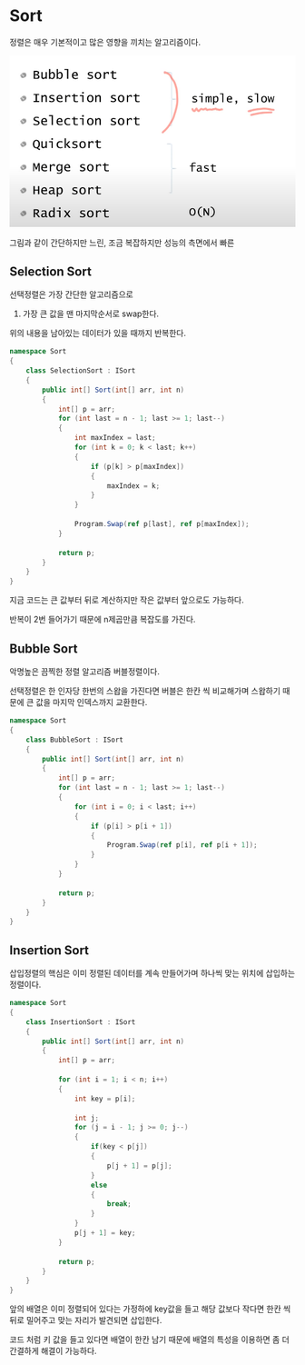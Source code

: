 # Sort  

정렬은 매우 기본적이고 많은 영향을 끼치는 알고리즘이다.  

![이미지](../Sort/IMG/Sort00.png)  

그림과 같이 간단하지만 느린, 조금 복잡하지만 성능의 측면에서 빠른  

## Selection Sort  

선택정렬은 가장 간단한 알고리즘으로  

1. 가장 큰 값을 맨 마지막순서로 swap한다.  

위의 내용을 남아있는 데이터가 있을 때까지 반복한다.  

```cs
namespace Sort
{
    class SelectionSort : ISort
    {
        public int[] Sort(int[] arr, int n)
        {
            int[] p = arr;
            for (int last = n - 1; last >= 1; last--)
            {
                int maxIndex = last;
                for (int k = 0; k < last; k++)
                {
                    if (p[k] > p[maxIndex])
                    {
                        maxIndex = k;
                    }
                }

                Program.Swap(ref p[last], ref p[maxIndex]);
            }

            return p;
        }
    }
}
```

지금 코드는 큰 값부터 뒤로 계산하지만 작은 값부터 앞으로도 가능하다.  

반복이 2번 들어가기 때문에 n제곱만큼 복잡도를 가진다.  

## Bubble Sort  

악명높은 끔찍한 정렬 알고리즘 버블정렬이다.  

선택정렬은 한 인자당 한번의 스왑을 가진다면 버블은 한칸 씩 비교해가며 스왑하기 때문에 큰 값을 마지막 인덱스까지 교환한다.  

```cs
namespace Sort
{
    class BubbleSort : ISort
    {
        public int[] Sort(int[] arr, int n)
        {
            int[] p = arr;
            for (int last = n - 1; last >= 1; last--)
            {
                for (int i = 0; i < last; i++)
                {
                    if (p[i] > p[i + 1])
                    {
                        Program.Swap(ref p[i], ref p[i + 1]);
                    }
                }
            }

            return p;
        }
    }
}
```

## Insertion Sort  

삽입정렬의 핵심은 이미 정렬된 데이터를 계속 만들어가며 하나씩 맞는 위치에 삽입하는 정렬이다.  

```cs
namespace Sort
{
    class InsertionSort : ISort
    {
        public int[] Sort(int[] arr, int n)
        {
            int[] p = arr;

            for (int i = 1; i < n; i++)
            {
                int key = p[i];

                int j;
                for (j = i - 1; j >= 0; j--)
                {
                    if(key < p[j])
                    {
                        p[j + 1] = p[j];
                    }
                    else
                    {
                        break;
                    }
                }
                p[j + 1] = key;
            }

            return p;
        }
    }
}
```

앞의 배열은 이미 정렬되어 있다는 가정하에 key값을 들고 해당 값보다 작다면 한칸 씩 뒤로 밀어주고 맞는 자리가 발견되면 삽입한다.  

코드 처럼 키 값을 들고 있다면 배열이 한칸 남기 때문에 배열의 특성을 이용하면 좀 더 간결하게 해결이 가능하다.